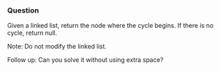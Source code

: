 ### Question

Given a linked list, return the node where the cycle begins. If there is no cycle, return null.

Note: Do not modify the linked list.

Follow up:
Can you solve it without using extra space?
